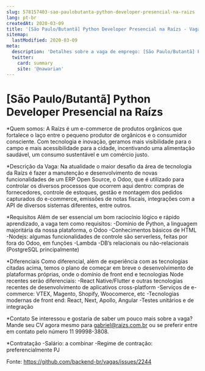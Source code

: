 ```yaml
---
slug: 578157403-sao-paulobutanta-python-developer-presencial-na-raizs
lang: pt-br
createdAt: 2020-03-09
title: '[São Paulo/Butantã] Python Developer Presencial na Raízs - Vaga de Emprego'
sitemap:
  lastModified: 2020-03-09
meta:
  description: 'Detalhes sobre a vaga de emprego: [São Paulo/Butantã] Python Developer Presencial na Raízs'
  twitter:
    card: summary
    site: '@nawarian'
---
```


# [São Paulo/Butantã] Python Developer Presencial na Raízs

*Quem somos:
A Raízs é um e-commerce de produtos orgânicos que fortalece o laço entre o pequeno produtor de orgânicos e o consumidor consciente. Com tecnologia e inovação, geramos mais visibilidade para o campo e mais acessibilidade para a cidade, incentivando uma alimentação saudável, um consumo sustentável e um comércio justo.

*Descrição da Vaga:
Na atualidade o maior desafio da área de tecnologia da Raízs é fazer a manutenção e desenvolvimento de novas funcionalidades de um ERP Open Source, o Odoo, que é utilizado para controlar os diversos processos que ocorrem aqui dentro: compras de fornecedores, controle de estoques, gestão e montagem dos pedidos capturados do e-commerce, emissões de notas fiscais, integrações com a API de diversos sistemas diferentes, entre outros.

*Requisitos
Além de ser essencial um bom raciocínio lógico e rápido aprendizado, a vaga tem como requisitos:
-Domínio de Python, a linguagem majoritária da nossa plataforma, o Odoo
-Conhecimentos básicos de HTML
-Nodejs: algumas funcionalidades de controle são serverless, feitas por fora do Odoo, em funções -Lambda
-DB’s relacionais ou não-relacionais (PostgreSQL principalmente)

*Diferenciais
Como diferencial, além de experiência com as tecnologias citadas acima, temos o plano de começar em breve o desenvolvimento de plataformas próprias, onde o domínio de front end e tecnologias Node recentes serão diferenciais:
-React Native/Flutter e outras tecnologias recentes de desenvolvimento de aplicativos cross-platform
-Serviços de e-commerce: VTEX, Magento, Shopify, Woocomerce, etc
-Tecnologias modernas de front end: React, Next, Apollo, Angular
-Testes unitários e de integração

*Contato
	Se interessou e gostaria de saber um pouco mais sobre a vaga? Mande seu CV agora mesmo para gabriel@raizs.com.br ou se preferir entre em contato pelo número 11 99998-3808.

*Contratação
-Salário: a combinar
-Regime de contração: preferencialmente PJ


Fonte: https://github.com/backend-br/vagas/issues/2244